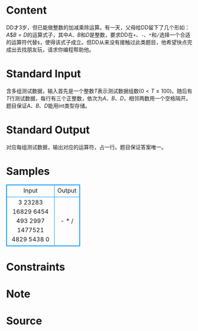 
# Content

DD才3岁，但已能做整数的加减乘除运算。有一天，父母给DD留下了几个形如：$A \$ B = D$的运算式子，其中$A$、$B$和$D$是整数，要求DD在`+`、`-`、`*`和`/`选择一个合适的运算符代替`$`，使得该式子成立。但DD从来没有接触过此类题目，他希望快点完成出去找朋友玩，请求你编程帮助他。

# Standard Input

含多组测试数据，输入首先是一个整数$T$表示测试数据组数($0<T \leq 100$)。随后有$T$行测试数据，每行有三个正整数，依次为$A$、$B$、$D$，相邻两数用一个空格隔开。题目保证$A$、$B$、$D$能用int类型存储。

# Standard Output

对应每组测试数据，输出对应的运算符，占一行。题目保证答案唯一。

# Samples

<style>
        table,table tr th, table tr td { border:1px solid #0094ff; }
        table { width: 200px; min-height: 25px; line-height: 25px; text-align: center; border-collapse: collapse;}   
    </style>
<table>
	<tr>
		<td>Input</td>
		<td>Output</td>
	</tr>
<tr><td>3
23283 16829 6454
493 2997 1477521
4829 5438 0</td><td>-
*
/</td></tr></table>


# Constraints



# Note



# Source


